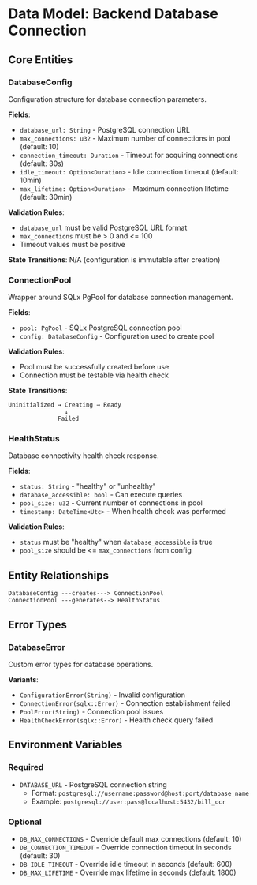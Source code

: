 # Data Model: Backend Database Connection

## Core Entities

### DatabaseConfig
Configuration structure for database connection parameters.

**Fields**:
- `database_url: String` - PostgreSQL connection URL
- `max_connections: u32` - Maximum number of connections in pool (default: 10)
- `connection_timeout: Duration` - Timeout for acquiring connections (default: 30s)
- `idle_timeout: Option<Duration>` - Idle connection timeout (default: 10min)
- `max_lifetime: Option<Duration>` - Maximum connection lifetime (default: 30min)

**Validation Rules**:
- `database_url` must be valid PostgreSQL URL format
- `max_connections` must be > 0 and <= 100
- Timeout values must be positive

**State Transitions**: N/A (configuration is immutable after creation)

### ConnectionPool
Wrapper around SQLx PgPool for database connection management.

**Fields**:
- `pool: PgPool` - SQLx PostgreSQL connection pool
- `config: DatabaseConfig` - Configuration used to create pool

**Validation Rules**:
- Pool must be successfully created before use
- Connection must be testable via health check

**State Transitions**:
```
Uninitialized → Creating → Ready
                ↓
              Failed
```

### HealthStatus
Database connectivity health check response.

**Fields**:
- `status: String` - "healthy" or "unhealthy"
- `database_accessible: bool` - Can execute queries
- `pool_size: u32` - Current number of connections in pool
- `timestamp: DateTime<Utc>` - When health check was performed

**Validation Rules**:
- `status` must be "healthy" when `database_accessible` is true
- `pool_size` should be <= `max_connections` from config

## Entity Relationships

```
DatabaseConfig ---creates---> ConnectionPool
ConnectionPool ---generates--> HealthStatus
```

## Error Types

### DatabaseError
Custom error types for database operations.

**Variants**:
- `ConfigurationError(String)` - Invalid configuration
- `ConnectionError(sqlx::Error)` - Connection establishment failed
- `PoolError(String)` - Connection pool issues
- `HealthCheckError(sqlx::Error)` - Health check query failed

## Environment Variables

### Required
- `DATABASE_URL` - PostgreSQL connection string
  - Format: `postgresql://username:password@host:port/database_name`
  - Example: `postgresql://user:pass@localhost:5432/bill_ocr`

### Optional
- `DB_MAX_CONNECTIONS` - Override default max connections (default: 10)
- `DB_CONNECTION_TIMEOUT` - Override connection timeout in seconds (default: 30)
- `DB_IDLE_TIMEOUT` - Override idle timeout in seconds (default: 600)
- `DB_MAX_LIFETIME` - Override max lifetime in seconds (default: 1800)